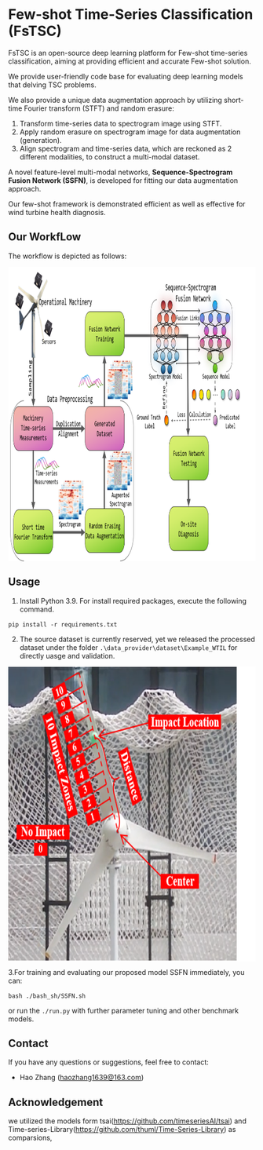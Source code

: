 # Few-shot Time-Series Classification (FsTSC)
FsTSC is an open-source deep learning platform for Few-shot time-series classification, aiming at providing efficient and accurate Few-shot solution.


We provide user-friendly code base for evaluating deep learning models that delving TSC problems. 

We also provide a unique data augmentation approach by utilizing short-time Fourier transform (STFT) and random erasure: 
1. Transform time-series data to spectrogram image using STFT.
2. Apply random erasure on spectrogram image for data augmentation (generation).
3. Align spectrogram and time-series data, which are reckoned as 2 different modalities, to construct a multi-modal dataset.

A novel feature-level multi-modal networks, **Sequence-Spectrogram Fusion Network (SSFN)**, is developed for fitting our data augmentation approach.

Our few-shot framework is demonstrated efficient as well as effective for wind turbine health diagnosis. 
## Our WorkfLow
The workflow is depicted as follows:
<p align="center">
<img src=".\pro_pic\Workflow.png" height = "600", width = "1000", alt="" align=center />
</p>

## Usage

1. Install Python 3.9. For install required packages, execute the following command.

```
pip install -r requirements.txt
```
2. The source dataset is currently reserved, yet we released the processed dataset under the folder `.\data_provider\dataset\Example_WTIL` for directly uasge and validation. 
<p align="center">
<img src=".\pro_pic\Impact_trail.png" height = "600", width = "1000", alt="" align=center />
</p>

3.For training and evaluating our proposed model SSFN immediately, you can:
```
bash ./bash_sh/SSFN.sh
```
or run the `./run.py` with further parameter tuning and other benchmark models.

## Contact
If you have any questions or suggestions, feel free to contact:

- Hao Zhang (haozhang1639@163.com)

## Acknowledgement
we utilized the models form tsai(https://github.com/timeseriesAI/tsai) and Time-series-Library(https://github.com/thuml/Time-Series-Library) as comparsions, 
